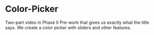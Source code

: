 # Color-Picker
Two-part video in Phase II Pre-work that gives us exactly what the title says.  We create a color picker with sliders and other features.
